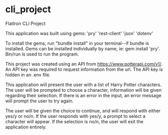 # cli_project

FlatIron CLI Project

This application was built using gems: 
'pry' 'rest-client' 'json' 'dotenv'

To install the gems, run "bundle install" in your terminal--if bundle is installed. Gems can be installed individually by name, ie: gem install 'pry'. Bin/run is used to run the program.

This project was created using an API from https://www.potterapi.com/v1/. An API key was required to request information from the url. The API key is hidden in an .env file.

This application will present the user with a list of Harry Potter characters. The user will be prompted to choose a character, information will be given regarding their selection. If there is an error in the input, an error message will prompt the user to try again.

The user will be given the choice to continue, and will respond with either yes/y or no/n. If the user responds with yes/y, a prompt to select a character will appear. If the selection is no/n, the user will exit the application entirely.
